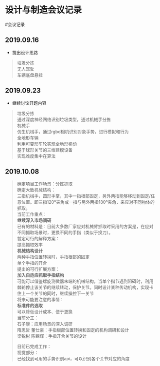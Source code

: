 # 设计与制造会议记录 
#会议记录
## 2019.09.16
* 提出设计思路
> 垃圾分拣  
> 无人驾驶  
> 车辆底盘悬挂  
## 2019.09.23
* 继续讨论开题内容
> 垃圾分拣  
> 	通过深度神经网络识别垃圾类型，通过机械手分拣  
> 机械手  
> 	仿生机械手，通过rgbd相机识别对象手势，进行模拟和行为  
> 全地形车辆  
> 	利用可变形车轮实现全地形移动  
> 基于球形关节的三维建模设备	  
> 	实现难度集中在算法  
## 2019.10.08
> 确定项目工作场景：分拣抓取  
> 确定大致机械结构：  
> 	三指机械手，圆形手掌，其中一指根部固定，另外两指能够移动到固定/任意位置。即三指120º夹角或一指与另外两指180º夹角，来应对不同物体的抓取。  
> 当前工作重点：  
> 	**继续深入市场调研**  
> 		已有的材料是：目前大多数厂家应对机械臂抓取时采用的方案是，在应对	不同抓取场景时，更换不同的手指（类似于换刀）。  
> 	暂定可行的解释方案：  
> 		提高抓取效率  
> 	**机械结构设计**  
> 	两种手指位置转换时，手指根部的固定  
> 	单个手指的开合  
> 提出的可行扩展方案：  
> 	**加入自适应抓取手指结构**  
> 		可能可以借鉴螺旋测微器末端的机械结构，当单个指节遇到阻碍时，利用		棘轮停止该关节的继续转动，保护关节。同时设计某种传动机构，实现卡		住上一个关节的同时，继续操控下一关节  
> 将来可能要注意的事情：  
> 	**标准件的选取**  
> 		可以降低设计成本、便于更换  
> 当前分工：  
> 	石子康：应用场景的深入调研  
> 	隋思哲 董仕豪：手指根部位置转换和固定的机构调研和设计  
> 	梁锐彬 陈锦辉：手指开合关节的设计  
>    
> 目前已完成工作：  
> 视觉部分：  
> 	已经找到可用的手势识别api，可以识别各个关节对应的角度  